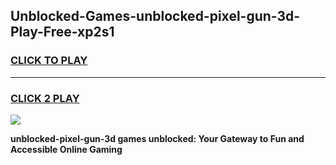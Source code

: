 
## Unblocked-Games-unblocked-pixel-gun-3d-Play-Free-xp2s1
<h3>
<a href="https://premium76.site?title=unblocked-pixel-gun-3d&ref=09A">CLICK TO PLAY</a></h3>
<hr>

<h3>
<a href="https://premium76.site?title=unblocked-pixel-gun-3d&ref=09A">CLICK 2 PLAY</a>
  
</h3>

<a href="https://premium76.site?title=unblocked-pixel-gun-3d&ref=09A"><img src="https://clearcache.store/games.png"></a>


**unblocked-pixel-gun-3d games unblocked: Your Gateway to Fun and Accessible Online Gaming**
